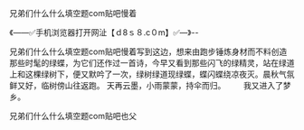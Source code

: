 兄弟们什么什么填空题com贴吧慢着

《——✅手机浏览器打开网沚【ｄ8ｓ８.c０m】✅—》--

兄弟们什么什么填空题com贴吧慢着写到这边，想来由跑步锤炼身材而不料创造那些时髦的绿蝶，为它们还作过一首诗，今早又看到那些闪飞的绿精灵，站在绿道上和这棵绿树下，便又默吟了一次，绿树绿道现绿蝶，蝶闪蝶绕凉夜灭。晨秋气氛鲜又好，临树傍山往返跑。
天再云墨，小雨蒙蒙，持伞而归。
　　我又进入了梦乡。





兄弟们什么什么填空题com贴吧也父
